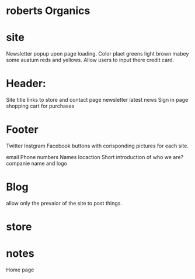 # roberts Organics

# site
Newsletter popup upon page loading.
Color plaet greens light brown mabey some auatum reds and yellows. 
Allow users to input there credit card.


# Header:
Site title
links to store and contact page
newsletter
latest news
Sign in page
shopping cart for purchases


# Footer
Twitter Instgram Facebook buttons with corisponding pictures for each site. 

email
Phone numbers
Names
locaction 
Short introduction of who we are?
companie name and logo

# Blog 
allow only the prevaior of the site to post things. 

# store



# notes

Home page 